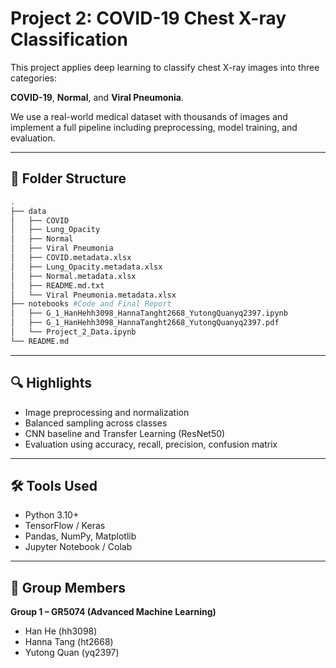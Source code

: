 # Project 2: COVID-19 Chest X-ray Classification

This project applies deep learning to classify chest X-ray images into three categories: 

**COVID-19**, **Normal**, and **Viral Pneumonia**.

We use a real-world medical dataset with thousands of images and implement a full pipeline including preprocessing, model training, and evaluation.

---

## 📁 Folder Structure

```bash
.
├── data
│   ├── COVID
│   ├── Lung_Opacity
│   ├── Normal
│   ├── Viral Pneumonia
│   ├── COVID.metadata.xlsx
│   ├── Lung_Opacity.metadata.xlsx
│   ├── Normal.metadata.xlsx
│   ├── README.md.txt
│   └── Viral Pneumonia.metadata.xlsx
├── notebooks #Code and Final Report
│   ├── G_1_HanHehh3098_HannaTanght2668_YutongQuanyq2397.ipynb
│   ├── G_1_HanHehh3098_HannaTanght2668_YutongQuanyq2397.pdf
│   └── Project_2_Data.ipynb
└── README.md
```

---

## 🔍 Highlights

- Image preprocessing and normalization
- Balanced sampling across classes
- CNN baseline and Transfer Learning (ResNet50)
- Evaluation using accuracy, recall, precision, confusion matrix

---

## 🛠️ Tools Used

- Python 3.10+
- TensorFlow / Keras
- Pandas, NumPy, Matplotlib
- Jupyter Notebook / Colab

---

## 👥 Group Members

**Group 1 – GR5074 (Advanced Machine Learning)**  
- Han He (hh3098)  
- Hanna Tang (ht2668)  
- Yutong Quan (yq2397)



